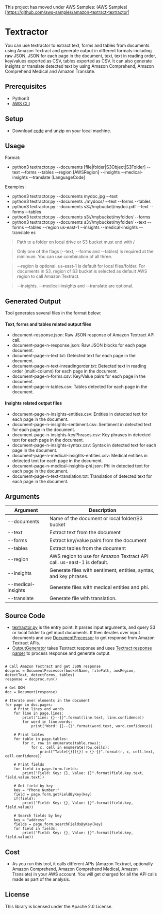 This project has moved under AWS Samples: (AWS Samples)[https://github.com/aws-samples/amazon-textract-textractor]

# Textractor

You can use textractor to extract text, forms and tables from documents using Amazon Textract and generate output in different formats including raw JSON, JSON for each page in the document, text, text in reading order, key/values exported as CSV, tables exported as CSV. It can also generate insights or translate detected text by using Amazon Comprehend, Amazon Comprehend Medical and Amazon Translate.

## Prerequisites

- Python3
- [AWS CLI](https://docs.aws.amazon.com/cli/latest/userguide/cli-chap-install.html)

## Setup

- Download [code](./zip/textractor.zip) and unzip on your local machine.

## Usage

Format:
- python3 textractor.py --documents [file|folder|S3Object|S3Folder] --text --forms --tables --region [AWSRegion] --insights --medical-insights --translate [LanguageCode]

Examples:
- python3 textractor.py --documents mydoc.jpg --text
- python3 textractor.py --documents ./mydocs/ --text --forms --tables
- python3 textractor.py --documents s3://mybucket/mydoc.pdf --text --forms --tables
- python3 textractor.py --documents s3://mybucket/myfolder/ --forms
- python3 textractor.py --documents s3://mybucket/myfolder/ --text --forms --tables --region us-east-1 --insights --medical-insights --translate es

> Path to a folder on local drive or S3 bucket must end with /

> Only one of the flags (--text, --forms and --tables) is required at the minimum. You can use combination of all three.

> --region is optional. us-east-1 is default for local files/folder. For documents in S3, region of S3 bucket is selected as default AWS region to call Amazon Textract.

> --insights, --medical-insights and --translate are optional.

## Generated Output

Tool generates several files in the format below:

#### Text, forms and tables related output files

- document-response.json: Raw JSON response of Amazon Textract API call.
- document-page-n-response.json: Raw JSON blocks for each page document.
- document-page-n-text.txt: Detected text for each page in the document.
- document-page-n-text-inreadingorder.txt: Detected text in reading order (multi-column) for each page in the document.
- document-page-n-forms.csv: Key/Value pairs for each page in the document.
- document-page-n-tables.csv: Tables detected for each page in the document.

#### Insights related output files

- document-page-n-insights-entities.csv: Entities in detected text for each page in the document.
- document-page-n-insights-sentiment.csv: Sentiment in detected text for each page in the document.
- document-page-n-insights-keyPhrases.csv: Key phrases in detected text for each page in the document.
- document-page-n-insights-syntax.csv: Syntax in detected text for each page in the document.
- document-page-n-medical-insights-entities.csv: Medical entities in detected text for each page in the document.
- document-page-n-medical-insights-phi.json: Phi in detected text for each page in the document.
- document-page-n-text-translation.txt: Translation of detected text for each page in the document.

## Arguments

  | Argument  | Description |
  | ------------- | ------------- |
  | --documents  | Name of the document or local folder/S3 bucket |
  | --text  | Extract text from the document |
  | --forms  | Extract key/value pairs from the document |
  | --tables | Extract tables from the document |
  | --region  | AWS region to use for Amazon Textract API call. us-east-1 is default. |
  | --insights  | Generate files with sentiment, entities, syntax, and key phrases. |
  | --medical-insights  | Generate files with medical entities and phi. |
  | --translate  | Generate file with translation. |

## Source Code
- [textractor.py](./src/textractor.py) is the entry point. It parses input arguments, and query S3 or local folder to get input documents. It then iterates over input documents and use [DocumentProcessor](./src/tdp.py) to get response from Amazon Textract APIs.
- [OutputGenerator](./src/og.py) takes Textract response and uses [Textract response parser](./src/trp.py) to process response and generate output.

```

# Call Amazon Textract and get JSON response
docproc = DocumentProcessor(bucketName, filePath, awsRegion, detectText, detectForms, tables)
response = docproc.run()

# Get DOM
doc = Document(response)

# Iterate over elements in the document
for page in doc.pages:
    # Print lines and words
    for line in page.lines:
        print("Line: {}--{}".format(line.text, line.confidence))
        for word in line.words:
            print("Word: {}--{}".format(word.text, word.confidence))
    
    # Print tables
    for table in page.tables:
        for r, row in enumerate(table.rows):
            for c, cell in enumerate(row.cells):
                print("Table[{}][{}] = {}-{}".format(r, c, cell.text, cell.confidence))

    # Print fields
    for field in page.form.fields:
        print("Field: Key: {}, Value: {}".format(field.key.text, field.value.text))

    # Get field by key
    key = "Phone Number:"
    field = page.form.getFieldByKey(key)
    if(field):
        print("Field: Key: {}, Value: {}".format(field.key, field.value))

    # Search fields by key
    key = "address"
    fields = page.form.searchFieldsByKey(key)
    for field in fields:
        print("Field: Key: {}, Value: {}".format(field.key, field.value))

```

## Cost
  - As you run this tool, it calls different APIs (Amazon Textract, optionally Amazon Comprehend, Amazon Comprehend Medical, Amazon Translate) in your AWS account. You will get charged for all the API calls made as part of the analysis.

## License

This library is licensed under the Apache 2.0 License. 